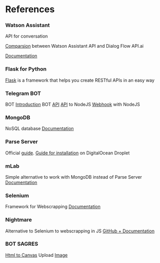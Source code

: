 # References
### Watson Assistant

API for conversation

[Comparsion](http://tech.vivocha.com/post/165964065943/chatbots-with-apiai-vs-ibm-watson-a-brief
) between Watson Assistant API and Dialog Flow API.ai

[Documentation](https://console.bluemix.net/docs/services/conversation/getting-started.html#gettingstarted)

### Flask for Python

[Flask](http://flask.pocoo.org/docs/1.0/
) is a framework that helps you create RESTful APIs in an easy way

### Telegram BOT

BOT [Introduction](https://core.telegram.org/bots)
BOT [API](https://core.telegram.org/bots/api)
[API](https://github.com/yagop/node-telegram-bot-api) to NodeJS
[Webhook](http://mvalipour.github.io/node.js/2015/12/06/telegram-bot-webhook-existing-express) with NodeJS

### MongoDB

NoSQL database
[Documentation](https://docs.mongodb.com)

### Parse Server

Official [guide](http://docs.parseplatform.org/parse-server/guide/).
[Guide for installation](https://www.digitalocean.com/community/tutorials/how-to-run-parse-server-on-ubuntu-14-04
) on DigitalOcean Droplet

### mLab

Simple alternative to work with MongoDB instead of Parse Server
[Documentation](https://docs.mlab.com)

### Selenium

Framework for Webscrapping
[Documentation](https://www.seleniumhq.org/docs/)

### Nightmare

Alternative to Selenium to webscrapping in JS
[GitHub + Documentation](https://github.com/segmentio/nightmare )

### BOT SAGRES

[Html to Canvas](http://html2canvas.hertzen.com)
Upload [Image](https://api.imgur.com/endpoints/image/)
